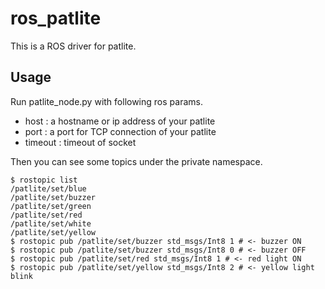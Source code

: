 ros_patlite
===========

This is a ROS driver for patlite.

Usage
-----

Run patlite_node.py with following ros params.

- host : a hostname or ip address of your patlite
- port : a port for TCP connection of your patlite
- timeout : timeout of socket

Then you can see some topics under the private namespace.

    $ rostopic list
    /patlite/set/blue
    /patlite/set/buzzer
    /patlite/set/green
    /patlite/set/red
    /patlite/set/white
    /patlite/set/yellow
    $ rostopic pub /patlite/set/buzzer std_msgs/Int8 1 # <- buzzer ON
    $ rostopic pub /patlite/set/buzzer std_msgs/Int8 0 # <- buzzer OFF
    $ rostopic pub /patlite/set/red std_msgs/Int8 1 # <- red light ON
    $ rostopic pub /patlite/set/yellow std_msgs/Int8 2 # <- yellow light blink
